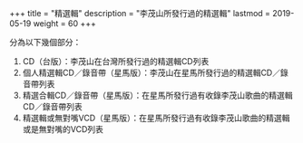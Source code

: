 +++
title = "精選輯"
description = "李茂山所發行過的精選輯"
lastmod = 2019-05-19
weight = 60
+++

分為以下幾個部分：

1. CD（台版）：李茂山在台灣所發行過的精選輯CD列表
2. 個人精選輯CD／錄音帶（星馬版）：李茂山在星馬所發行過的精選輯CD／錄音帶列表
3. 精選合輯CD／錄音帶（星馬版）：在星馬所發行過有收錄李茂山歌曲的精選輯CD／錄音帶列表
4. 精選輯或無對嘴VCD（星馬版）：在星馬所發行過有收錄李茂山歌曲的精選輯或是無對嘴的VCD列表